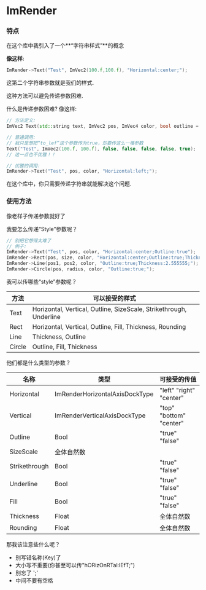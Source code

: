 # ImRender

### 特点

在这个库中我引入了一个**“字符串样式”**的概念

**像这样:**

```c++
ImRender->Text("Test", ImVec2(100.f,100.f), "Horizontal:center;");
```

这第二个字符串参数就是我们的样式.

这种方法可以避免传递参数困难.

什么是传递参数困难? 像这样:

```c++
// 方法定义:
ImVec2 Text(std::string text, ImVec2 pos, ImVec4 color, bool outline = false, bool top_bottom_center = false, bool to_top = false, bool left_right_center = false, bool to_left = false);

// 普通调用:
// 我只是想把“to_lef”这个参数传为true，却要传这么一堆参数
Text("Test", ImVec2(100.f, 100.f), false, false, false, false, true);
// 这一点也不优雅！！

// 优雅的调用:
ImRender->Text("Test", pos, color, "Horizontal:left;");
```

在这个库中，你只需要传递字符串就能解决这个问题.

### 使用方法

像老样子传递参数就好了

我要怎么传递“Style”参数呢？

```c++
// 别把它想得太难了
// 例子:
ImRender->Text("Test", pos, color, "Horizontal:center;Outline:true");
ImRender->Rect(pos, size, color, "Horizontal:center;Outline:true;Thickness:2.f;");
ImRender->Line(pos1, pos2, color, "Outline:true;Thickness:2.555555;");
ImRender->Circle(pos, radius, color, "Outline:true;");
```

我可以传哪些“style”参数呢？

| 方法   | 可以接受的样式                                               |
| ------ | ------------------------------------------------------------ |
| Text   | Horizontal, Vertical, Outline, SizeScale, Strikethrough, Underline |
| Rect   | Horizontal, Vertical, Outline, Fill, Thickness, Rounding     |
| Line   | Thickness, Outline                                           |
| Circle | Outline, Fill, Thickness                                     |

他们都是什么类型的参数？

| 名称          | 类型                           | 可接受的传值            |
| ------------- | ------------------------------ | ----------------------- |
| Horizontal    | ImRenderHorizontalAxisDockType | "left" "right" "center" |
| Vertical      | ImRenderVerticalAxisDockType   | "top" "bottom" "center" |
| Outline       | Bool                           | "true" "false"          |
| SizeScale     | 全体自然数                     |                         |
| Strikethrough | Bool                           | "true" "false"          |
| Underline     | Bool                           | "true" "false"          |
| Fill          | Bool                           | "true" "false"          |
| Thickness     | Float                          | 全体自然数              |
| Rounding      | Float                          | 全体自然数              |

那我该注意些什么呢？

- 别写错名称(Key)了
- 大小写不重要(你甚至可以传"hORizOnRTal:lEfT;")
- 别忘了 ';'
- 中间不要有空格
